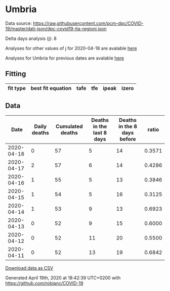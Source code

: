 # Umbria

Data source: https://raw.githubusercontent.com/pcm-dpc/COVID-19/master/dati-json/dpc-covid19-ita-regioni.json

Delta days analysis (j): 8

Analyses for other values of j for 2020-04-18 are avalable [here](../2020-04-18/README.md)

Analyses for Umbria for previous dates are avalable [here](../README.md)

## Fitting 
|fit type|best fit equation|tafe|tfe|ipeak|izero|
|-------|-----|--------|------|---|---|

## Data
|Date|Daily deaths|Cumulated deaths|Deaths in the last 8 days|Deaths in the 8 days before|ratio|
|----|----------|-----------|-------|--------------------|-----|
|2020-04-18|0|57|5|14|0.3571|
|2020-04-17|2|57|6|14|0.4286|
|2020-04-16|1|55|5|13|0.3846|
|2020-04-15|1|54|5|16|0.3125|
|2020-04-14|1|53|9|13|0.6923|
|2020-04-13|0|52|9|15|0.6000|
|2020-04-12|0|52|11|20|0.5500|
|2020-04-11|0|52|13|19|0.6842|

[Download data as CSV](COVID-19_umbria_j8_2020-04-18.csv)

Generated April 19th, 2020 at 18:42:39 UTC+0200 with https://github.com/robianc/COVID-19
